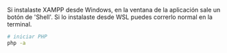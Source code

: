 Si instalaste XAMPP desde Windows, en la ventana de la aplicación sale un botón de 'Shell'. Si lo instalaste desde WSL puedes correrlo normal en la terminal.

```bash
# iniciar PHP
php -a
```